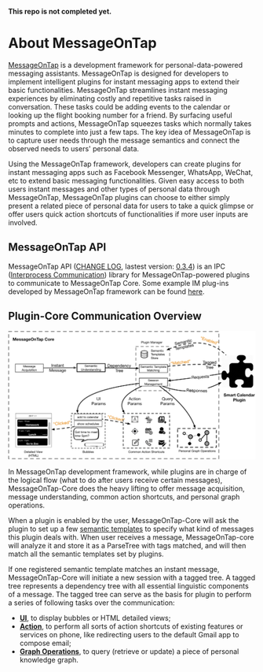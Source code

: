 **This repo is not completed yet.**

# About MessageOnTap
[MessageOnTap](https://github.com/MessageOnTap) is a development framework for personal-data-powered messaging assistants. MessageOnTap is designed for developers to implement intelligent plugins for instant messaging apps to extend their basic functionalities. MessageOnTap streamlines instant messaging experiences by eliminating costly and repetitive tasks raised in conversation. These tasks could be adding events to the calendar or looking up the flight booking number for a friend. By surfacing useful prompts and actions, MessageOnTap squeezes tasks which normally takes minutes to complete into just a few taps. The key idea of MessageOnTap is to capture user needs through the message semantics and connect the observed needs to users' personal data.

Using the MessageOnTap framework, developers can create plugins for instant messaging apps such as Facebook Messenger, WhatsApp, WeChat, etc to extend basic messaging functionalities. Given easy access to both users instant messages and other types of personal data through MessageOnTap, MessageOnTap plugins can choose to either simply present a related piece of personal data for users to take a quick glimpse or offer users quick action shortcuts of functionalities if more user inputs are involved.

## MessageOnTap API 
MessageOnTap API ([CHANGE LOG](CHANGELOG.md), lastest version: <u>0.3.4</u>) is an IPC ([Interprocess Communication](https://en.wikipedia.org/wiki/Inter-process_communication)) library for MessageOnTap-powered plugins to communicate to MessageOnTap Core. Some example IM plug-ins developed by MessageOnTap framework can be found [here](https://github.com/MessageOnTap/MessageOnTap_Plugins). 

## Plugin-Core Communication Overview
![Architecture](images/motsystem.png)

In MessageOnTap development framework, while plugins are in charge of the logical flow (what to do after users receive certain messages), MessageOnTap-Core does the heavy lifting to offer message acquisition, message understanding, common action shortcuts, and personal graph operations.

When a plugin is enabled by the user, MessageOnTap-Core will ask the plugin to set up a few [semantic templates](https://github.com/MessageOnTap/MessageOnTap_API/wiki/Semantic-Templates) to specify what kind of messages this plugin deals with. When user receives a message, MessageOnTap-core will analyze it and store it as a ParseTree with tags matched, and will then match all the semantic templates set by plugins.

If one registered semantic template matches an instant message, MessageOnTap-Core will initiate a new session with a tagged tree. A tagged tree represents a dependency tree with all essential linguistic components of a message. The tagged tree can serve as the basis for plugin to perform a series of following tasks over the communication:

* **[UI](https://github.com/MessageOnTap/MessageOnTap_API/wiki/MessageOnTap-UI)**, to display bubbles or HTML detailed views;
* **[Action](https://github.com/MessageOnTap/MessageOnTap_API/wiki/Action-Shortcuts)**, to perform all sorts of action shortcuts of existing features or services on phone, like redirecting users to the default Gmail app to compose email;
* **[Graph Operations](https://github.com/MessageOnTap/MessageOnTap_API/wiki/Personal-Graph)**, to query (retrieve or update) a piece of personal knowledge graph.
